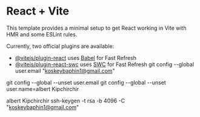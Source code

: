 # React + Vite

This template provides a minimal setup to get React working in Vite with HMR and some ESLint rules.

Currently, two official plugins are available:

- [@vitejs/plugin-react](https://github.com/vitejs/vite-plugin-react/blob/main/packages/plugin-react/README.md) uses [Babel](https://babeljs.io/) for Fast Refresh
- [@vitejs/plugin-react-swc](https://github.com/vitejs/vite-plugin-react-swc) uses [SWC](https://swc.rs/) for Fast Refresh
git config --global user.email "koskeybaphin1@gmail.com"

git config --global --unset user.email
git config --global --unset user.name=albert Kipchirchir

albert Kipchirchir
ssh-keygen -t rsa -b 4096 -C "koskeybaphin1@gmail.com"
